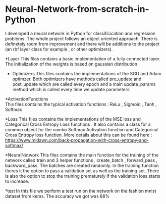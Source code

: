 # Neural-Network-from-scratch-in-Python
I developed a neural network in Python for classificication and regression problems. The whole project follows an object oriented approach. There is definetely room from improvement and there will be additions to the project (an rbf layer class for example , or other optimizers). 

*Layer
This files contains a basic implementation of a fully connected layer. The initialization of the weights is based on gaussian distribution 

* Optimizers
This files contains the implementations of the SGD and Adam optimzer. Both optimizers have methods called pre_update and post_update which are called every epoch and a main update_params method which is called every time we update parameters 

*ActivationFunctions  
This files contains the typical activation functions : ReLu , Sigmoid , Tanh , Softmax

*Loss
This files contains the implementations of the MSE loss and Categorical Cross Entropy Loss functions . It also contains a class for a common object for the combo Softmax Activation function and Categorical Cross Entropy loss function. More details about this can be found here : 
https://www.mldawn.com/back-propagation-with-cross-entropy-and-softmax/

*NeuralNetwork 
This files contains the main function for the training of the network called train and 3 helper functions , create_batch , forward_pass , backword_pass. The batches are created randomly. In the training function theres it the option to pass a validation set as well as the training set .There is also the option to stop the training prematurely if the validation loss starts to increase.

*test
In this file we perform a test run on the network on the fashion mnist dataset from keras. The accuracy we got was 88%

